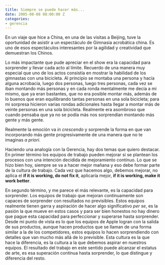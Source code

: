 ```yaml
---
title: Siempre se puede hacer más...
date: 2005-08-08 08:00:00 Z
categories:
- gerencia
---
```


En un viaje que hice a China, en una de las visitas a Beijing, tuve la oportunidad de asistir a un espectáculo de Gimnasia acrobática china. Es uno de esos espectáculos interesantes por la agilidad y creatividad que demuestran los Chinos.

Lo más impactante que pude apreciar en el show era la capacidad para sorprender y llevar cada acto al límite. Recuerdo de una manera muy especial que uno de los actos consistía en mostrar la habilidad de los gimnastas con una bicicleta. Al principio se montaba una persona y hacía alguna acrobacia, luego dos personas, luego tres personas, cada vez se iban montando más personas y en cada ronda mentalmente me decía a mi mismo, que ya eran bastantes, que no era posible montar más, además de lo buenos que eran equilibrando tantas personas en una sola bicicleta; para mi sorpresa hicieron varias rondas adicionales hasta llegar a montar más de veinte personas en una sola bicicleta. Realmente era asombroso que cuando pensaba que ya no se podía más nos sorprendían montando más gente y más gente.

Realmente la emoción va *in crescendo* y sorprende la forma en que van incorporando más gente progresivamente de una manera que no te imaginas *a priori*.

Haciendo una analogía con la Gerencia, hay dos temas que quiero destacar. En primer término los equipos de trabajo pueden mejorar si se plantean los procesos con una intención decidida de mejoramiento contínuo. Lo que se hizo bien hoy, siempre se va a hacer mejor mañana y eso debe formar parte de la cultura de trabajo. Cada vez que hacemos algo, debemos mejorar, no aplica el __if it is working, do not fix it__, aplicaría mejor, __if it is working, make it work better__.

En segundo término, y me parece el más relevante, es la capacidad para sorprender. Los equipos de trabajo que mejoran contínuamente son capaces de sorprender con resultados no previsibles. Estos equipos realmente tienen garra y aspiración de hacer algo significativo *per se*, es la pasión la que mueve en estos casos y para ser bien honestos no hay dinero que pague esta capacidad para perfeccionar y superarse hasta sorprender. Desde mi punto de vista es lo que los equipos de Apple logran con la salida de sus productos, aunque hacen productos que se llaman de una forma similar a la de los competidores, estos equipos lo hacen sorprendiendo con detalles que van mucho más allá de lo previsible. Esta cultura es la que hace la diferencia, es la cultura a la que debemos aspirar en nuestros equipos. El resultado del trabajo en este sentido puede alcanzar el estatus de arte, es esa superación contínua hasta sorprender, lo que distingue y diferencia del resto.
